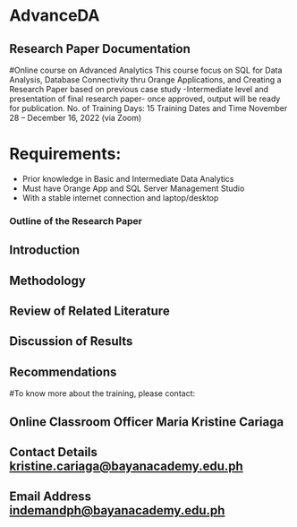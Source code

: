 # AdvanceDA
## Research Paper Documentation
#Online course on Advanced Analytics
This course focus on SQL for Data Analysis, Database Connectivity thru
Orange Applications, and Creating a Research Paper based on previous case
study -Intermediate level and presentation of final research paper- once approved,
output will be ready for publication.
No. of Training Days: 15
Training Dates and Time November 28 – December 16, 2022 (via Zoom)

# Requirements:
- Prior knowledge in Basic and Intermediate Data Analytics
- Must have Orange App and SQL Server Management Studio
- With a stable internet connection and laptop/desktop

### Outline of the Research Paper
## Introduction
## Methodology
## Review of Related Literature
## Discussion of Results
## Recommendations


#To know more about the training, please contact:
## Online Classroom Officer Maria Kristine Cariaga
## Contact Details kristine.cariaga@bayanacademy.edu.ph
## Email Address indemandph@bayanacademy.edu.ph
